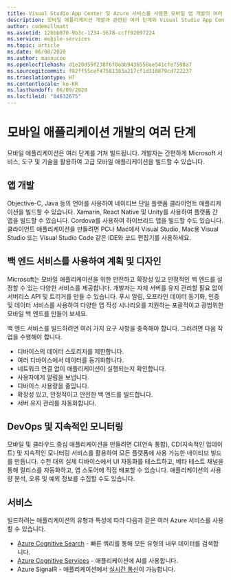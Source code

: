 ```yaml
---
title: Visual Studio App Center 및 Azure 서비스를 사용한 모바일 앱 개발의 여러 단계
description: 모바일 애플리케이션 개발과 관련된 여러 단계와 Visual Studio App Center 같은 Microsoft 서비스를 사용하여 고급 모바일 애플리케이션을 빌드하는 방법을 알아봅니다.
author: codemillmatt
ms.assetid: 12bbb070-9b3c-1234-5678-ccff02097224
ms.service: mobile-services
ms.topic: article
ms.date: 06/08/2020
ms.author: masoucou
ms.openlocfilehash: d1e20d59f238f6f0abb9438550ae541cfe7598a7
ms.sourcegitcommit: f02ff55cef47581303a217cf1d310879cd722237
ms.translationtype: HT
ms.contentlocale: ko-KR
ms.lasthandoff: 06/09/2020
ms.locfileid: "84632675"
---
```

# <a name="different-stages-in-mobile-application-development"></a>모바일 애플리케이션 개발의 여러 단계

모바일 애플리케이션은 여러 단계를 거쳐 빌드됩니다. 개발자는 간편하게 Microsoft 서비스, 도구 및 기술을 활용하여 고급 모바일 애플리케이션을 빌드할 수 있습니다.

## <a name="app-development"></a>앱 개발

Objective-C, Java 등의 언어를 사용하여 네이티브 단일 플랫폼 클라이언트 애플리케이션을 빌드할 수 있습니다. Xamarin, React Native 및 Unity를 사용하여 플랫폼 간 앱을 빌드할 수 있습니다. Cordova를 사용하여 하이브리드 앱을 빌드할 수도 있습니다. 클라이언트 애플리케이션을 만들려면 PC나 Mac에서 Visual Studio, Mac용 Visual Studio 또는 Visual Studio Code 같은 IDE와 코드 편집기를 사용하세요.

## <a name="plan-and-design-with-back-end-services"></a>백 엔드 서비스를 사용하여 계획 및 디자인

Microsoft는 모바일 애플리케이션을 위한 안전하고 확장성 있고 안정적인 백 엔드를 설정할 수 있는 다양한 서비스를 제공합니다. 개발자는 자체 서버를 유지 관리할 필요 없이 서버리스 API 및 트리거를 만들 수 있습니다. 푸시 알림, 오프라인 데이터 동기화, 인증 및 데이터 서비스를 사용하여 다양한 앱 작성 시나리오를 지원하는 포괄적이고 광범위한 모바일 백 엔드를 만들어 보세요.

백 엔드 서비스를 빌드하려면 여러 가지 요구 사항을 충족해야 합니다. 그러려면 다음 작업을 수행해야 합니다.

- 디바이스의 데이터 스토리지를 제한합니다.
- 여러 디바이스에서 데이터를 동기화합니다.
- 네트워크 연결 없이 애플리케이션이 실행되는지 확인합니다.
- 사용자에게 알림을 보냅니다.
- 디바이스 사용량을 줄입니다.
- 확장성 있고, 안정적이고 안전한 백 엔드를 빌드합니다.
- 서버 유지 관리를 자동화합니다.

## <a name="devops-and-continuous-monitoring"></a>DevOps 및 지속적인 모니터링

모바일 및 클라우드 중심 애플리케이션을 만들려면 CI(연속 통합), CD(지속적인 업데이트) 및 지속적인 모니터링 서비스를 활용하여 모든 플랫폼에 사용 가능한 네이티브 빌드를 만듭니다. 수천 대의 실제 디바이스에서 UI 자동화를 테스트하고, 베타 테스트 채널을 통해 릴리스를 자동화하고, 앱 스토어에 직접 배포할 수 있습니다. 애플리케이션의 사용량 분석, 오류 및 예외 정보를 수집할 수도 있습니다.

## <a name="additional-services"></a>서비스

빌드하려는 애플리케이션의 유형과 특성에 따라 다음과 같은 여러 Azure 서비스를 사용할 수 있습니다.

- [Azure Cognitive Search](azure-search.md) - 빠른 쿼리를 통해 모든 유형의 내부 데이터를 검색합니다.
- [Azure Cognitive Services](cognitive-services.md) - 애플리케이션에 AI를 사용합니다.
- Azure SignalR - 애플리케이션에서 [실시간 통신](real-time-communication.md)이 가능합니다.
